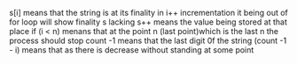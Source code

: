 s[i] means that the string is at its finality in i++ incrementation
it being out of for loop will show finality
s lacking s++ means the value being stored at that place
if (i < n)
menans that at the point n (last point)which is the last n the process should stop
count -1 means that the last digit 0f the string
(count -1 - i) means that as there is decrease without standing at some point 
